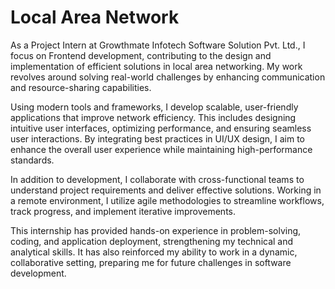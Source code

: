 # Local Area Network
As a Project Intern at Growthmate Infotech Software Solution Pvt. Ltd., I focus on Frontend development, contributing to the design and implementation of 
efficient solutions in local area networking. My work revolves around solving real-world challenges by enhancing communication and resource-sharing capabilities.

Using modern tools and frameworks, I develop scalable, user-friendly applications that improve network efficiency. 
This includes designing intuitive user interfaces, optimizing performance, and ensuring seamless user interactions. By integrating best practices in UI/UX design, 
I aim to enhance the overall user experience while maintaining high-performance standards.

In addition to development, I collaborate with cross-functional teams to understand project requirements and deliver effective solutions. 
Working in a remote environment, I utilize agile methodologies to streamline workflows, track progress, and implement iterative improvements.

This internship has provided hands-on experience in problem-solving, coding, and application deployment, strengthening my technical and analytical skills.
It has also reinforced my ability to work in a dynamic, collaborative setting, preparing me for future challenges in software development.

